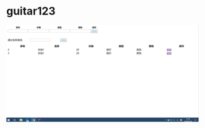 # guitar123

![image text](https://github.com/SafeSoundWJQ/guitar123/blob/master/QQ%E6%B5%8F%E8%A7%88%E5%99%A8%E6%88%AA%E5%9B%BE20180618184814.png)
